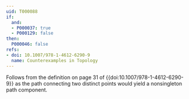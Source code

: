 ```yaml
---
uid: T000088
if:
  and:
  - P000037: true
  - P000129: false
then:
  P000046: false
refs:
- doi: 10.1007/978-1-4612-6290-9
  name: Counterexamples in Topology
---
```


Follows from the definition on page 31 of {{doi:10.1007/978-1-4612-6290-9}}
as the path connecting two distinct points would yield a nonsingleton path
component.
